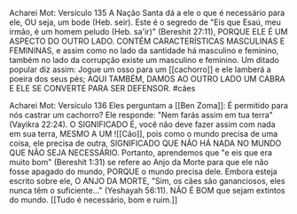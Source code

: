 Acharei Mot: Versículo 135
 A Nação Santa dá a ele o que é necessário para ele, OU seja, um bode (Heb. seir).  Este é o segredo de "Eis que Esaú, meu irmão, é um homem peludo (Heb. sa'ir)" (Bereshit 27:11), PORQUE ELE É UM ASPECTO DO OUTRO LADO.  CONTÉM CARACTERÍSTICAS MASCULINAS E FEMININAS, e assim como no lado da santidade há masculino e feminino, também no lado da corrupção existe um masculino e feminino.  Um ditado popular diz assim: Jogue um osso para um [[cachorro]] e ele lamberá a poeira dos seus pés;  AQUI TAMBÉM, DAMOS AO OUTRO LADO UM CABRA E ELE SE CONVERTE PARA SER DEFENSOR.
#cães 

Acharei Mot: Versículo 136
 Eles perguntam a [[Ben Zoma]]: É permitido para nós castrar um cachorro?  Ele responde: "Nem farás assim em tua terra" (Vayikra 22:24).  O SIGNIFICADO É, você não deve fazer assim com nada em sua terra, MESMO A UM ![[Cão]], pois como o mundo precisa de uma coisa, ele precisa de outra, SIGNIFICADO QUE NÃO HÁ NADA NO MUNDO QUE NÃO SEJA NECESSÁRIO.  Portanto, aprendemos que "e eis que era muito bom" (Bereshit 1:31) se refere ao Anjo da Morte para que ele não fosse apagado do mundo, PORQUE o mundo precisa dele.  Embora esteja escrito sobre ele, O ANJO DA MORTE, "Sim, os cães são gananciosos, eles nunca têm o suficiente..." (Yeshayah 56:11).  NÃO É BOM que sejam extintos do mundo.  [[Tudo é necessário, bom e ruim.]]